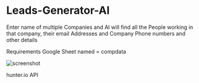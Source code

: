 # Leads-Generator-AI
Enter name of multiple Companies 
and AI will find all the People working in that company, their email Addresses and Company Phone numbers and other details

Requirements
Google Sheet named =  compdata 


![screenshot](https://user-images.githubusercontent.com/60818228/154506538-0d9bc28b-97e7-4265-b856-6daced096695.png)



hunter.io API 
